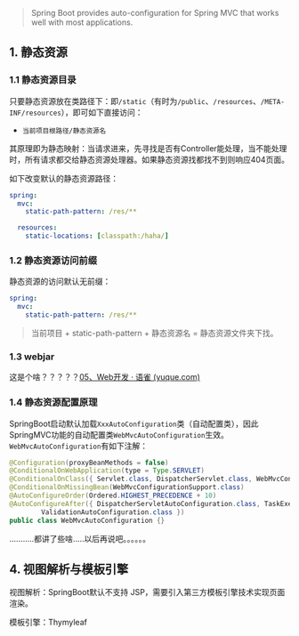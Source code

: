 > Spring Boot provides auto-configuration for Spring MVC that works well with most applications.

## 1. 静态资源

### 1.1 静态资源目录

只要静态资源放在类路径下：即`/static`（有时为`/public`、`/resources`、`/META-INF/resources`），即可如下直接访问：

- `当前项目根路径/静态资源名`

其原理即为静态映射：当请求进来，先寻找是否有Controller能处理，当不能处理时，所有请求都交给静态资源处理器。如果静态资源找都找不到则响应404页面。

如下改变默认的静态资源路径：

```yaml
spring:
  mvc:
    static-path-pattern: /res/**

  resources:
    static-locations: [classpath:/haha/]
```

### 1.2 静态资源访问前缀

静态资源的访问默认无前缀：

```yaml
spring:
  mvc:
    static-path-pattern: /res/**
```

> 当前项目 + static-path-pattern + 静态资源名 = 静态资源文件夹下找。

###  1.3 webjar

这是个啥？？？？？[05、Web开发 · 语雀 (yuque.com)](https://www.yuque.com/atguigu/springboot/vgzmgh)

### 1.4 静态资源配置原理

SpringBoot启动默认加载`XxxAutoConfiguration`类（自动配置类），因此SpringMVC功能的自动配置类`WebMvcAutoConfiguration`生效。`WebMvcAutoConfiguration`有如下注解：

```java
@Configuration(proxyBeanMethods = false)
@ConditionalOnWebApplication(type = Type.SERVLET)
@ConditionalOnClass({ Servlet.class, DispatcherServlet.class, WebMvcConfigurer.class })
@ConditionalOnMissingBean(WebMvcConfigurationSupport.class)
@AutoConfigureOrder(Ordered.HIGHEST_PRECEDENCE + 10)
@AutoConfigureAfter({ DispatcherServletAutoConfiguration.class, TaskExecutionAutoConfiguration.class,
		ValidationAutoConfiguration.class })
public class WebMvcAutoConfiguration {}
```

...........都讲了些啥.....以后再说吧。。。。。。

## 4. 视图解析与模板引擎

视图解析：SpringBoot默认不支持 JSP，需要引入第三方模板引擎技术实现页面渲染。

模板引擎：Thymyleaf

